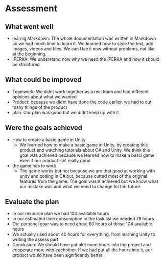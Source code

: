 # Assessment

## What went well
- learnig Markdown: The whole documentation was written in Markdown so we had much time to learn it. We learned how to style the text, add images, videos and files. We can Use it now without problems, not like at the beginning.
- IPERKA: We understand now why we need the IPERKA and how it should be structured
## What could be improved 
- Teamwork: We didnt work together as a real team and had different opinions about what we wanted
- Product: because we didnt have done the code earlier, we had to cut many things of the product
- plan: Our plan was good but we didnt keep up with it
## Were the goals achieved
- How to create a basic game in Unity
    - We learned how to make a basic game in Unity, by creating this product and watching tutorials about C# and Unity. We think this goal was achieved because we learned how to make a basci game even if our product isnt really good
- the game has to work
    - The game works but not because we are that good at working with unity and coding in C# but, because cutted most of the original features from the game. The goal wasnt achieved but we know what our mistake was and what we need to change fot the future
## Evaluate the plan
- In our resource plan we had 104 available hours
- In our estimated time consumption in the task list we needed 79 hours
- Our personal goar was to need about 80 hours of those 104 available hours
- We actually used about 40 hours for everything, from learning Unity to writing the assess part
- Conclusion: We should have put alot more hours into the project and cooperate more with eachother. If we had put all the hours into it, our product would have been significantly better.
